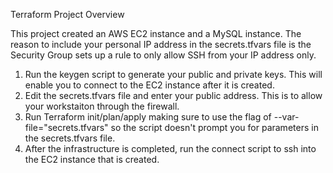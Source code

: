 Terraform Project Overview

This project created an AWS EC2 instance and a MySQL instance.  The reason to include your personal IP address in the secrets.tfvars file is the Security Group sets up a rule to only allow SSH from your IP address only.

1) Run the keygen script to generate your public and private keys.  This will enable you to connect to the EC2 instance after it is created.
2) Edit the secrets.tfvars file and enter your public address.  This is to allow your workstaiton through the firewall.
3) Run Terraform init/plan/apply making sure to use the flag of --var-file="secrets.tfvars" so the script doesn't prompt you for parameters in the secrets.tfvars file.
4) After the infrastructure is completed, run the connect script to ssh into the EC2 instance that is created.
